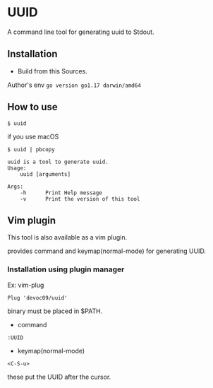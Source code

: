 # UUID

A command line tool for generating uuid to Stdout.

## Installation

-	Build from this Sources.

Author's env `go version go1.17 darwin/amd64`

## How to use

```
$ uuid
```

if you use macOS

```
$ uuid | pbcopy
```

```
uuid is a tool to generate uuid.
Usage: 
    uuid [arguments]

Args:
    -h      Print Help message
    -v      Print the version of this tool
```

## Vim plugin

This tool is also available as a vim plugin.

provides command and keymap(normal-mode) for generating UUID.

### Installation using plugin manager
Ex: vim-plug
```
Plug 'devoc09/uuid'
```

binary must be placed in $PATH.

-	command

```
:UUID
```

-	keymap(normal-mode)

```
<C-S-u>
```

these put the UUID after the cursor.
